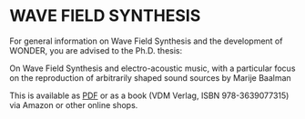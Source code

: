 # WAVE FIELD SYNTHESIS

For general information on Wave Field Synthesis and the development of WONDER, you are advised to the Ph.D. thesis:

On Wave Field Synthesis and electro-acoustic music, with a particular focus on the reproduction of arbitrarily shaped sound sources
by Marije Baalman

This is available as [PDF](http://dx.doi.org/10.14279/depositonce-1883) or as a
book (VDM Verlag, ISBN 978-3639077315) via Amazon or other online shops.
